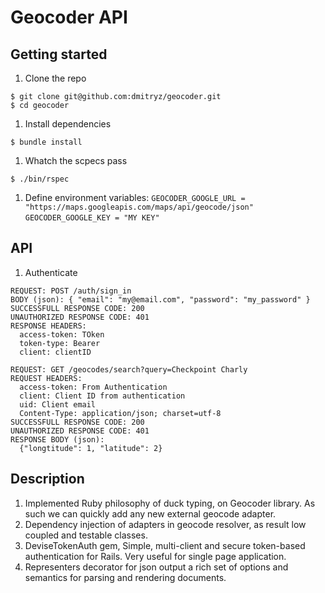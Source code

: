 # Geocoder API

## Getting started

1. Clone the repo
  ```
  $ git clone git@github.com:dmitryz/geocoder.git
  $ cd geocoder
  ```
1. Install dependencies
  ```
  $ bundle install
  ```
1. Whatch the scpecs pass
  ```
  $ ./bin/rspec
  ```
1. Define environment variables:
  `GEOCODER_GOOGLE_URL = "https://maps.googleapis.com/maps/api/geocode/json"`
  `GEOCODER_GOOGLE_KEY = "MY KEY"`

## API

1. Authenticate
  ```
  REQUEST: POST /auth/sign_in
  BODY (json): { "email": "my@email.com", "password": "my_password" }
  SUCCESSFULL RESPONSE CODE: 200
  UNAUTHORIZED RESPONSE CODE: 401
  RESPONSE HEADERS:
    access-token: TOken
    token-type: Bearer
    client: clientID

  REQUEST: GET /geocodes/search?query=Checkpoint Charly
  REQUEST HEADERS:
    access-token: From Authentication
    client: Client ID from authentication
    uid: Client email
    Content-Type: application/json; charset=utf-8
  SUCCESSFULL RESPONSE CODE: 200
  UNAUTHORIZED RESPONSE CODE: 401
  RESPONSE BODY (json):
    {"longtitude": 1, "latitude": 2}
  ```

## Description

1. Implemented Ruby philosophy of duck typing, on Geocoder library.
As such we can quickly add any new external geocode adapter.
1. Dependency injection of adapters in geocode resolver, as result low coupled and testable classes.
1. DeviseTokenAuth gem, Simple, multi-client and secure token-based authentication for Rails. Very useful for single page application.
1. Representers decorator for json output a rich set of options and semantics for parsing and rendering documents.

